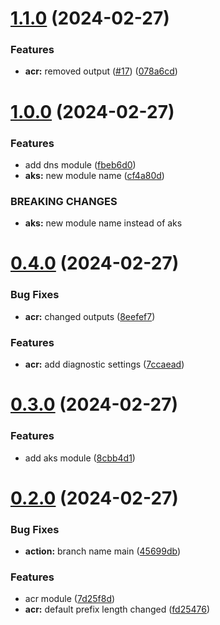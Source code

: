 # [1.1.0](https://github.com/rgb000/github-cicd/compare/v1.0.0...v1.1.0) (2024-02-27)


### Features

* **acr:** removed output ([#17](https://github.com/rgb000/github-cicd/issues/17)) ([078a6cd](https://github.com/rgb000/github-cicd/commit/078a6cd79a3a0482d8134703328cebff09cadde4))



# [1.0.0](https://github.com/rgb000/github-cicd/compare/v0.4.0...v1.0.0) (2024-02-27)


### Features

* add dns module ([fbeb6d0](https://github.com/rgb000/github-cicd/commit/fbeb6d0a7ea2aafcd0e64ff0ca4e205a0a3b790b))
* **aks:** new module name ([cf4a80d](https://github.com/rgb000/github-cicd/commit/cf4a80dacac45beb7e81f9f0e288b42196869802))


### BREAKING CHANGES

* **aks:** new module name instead of aks



# [0.4.0](https://github.com/rgb000/github-cicd/compare/v0.3.0...v0.4.0) (2024-02-27)


### Bug Fixes

* **acr:** changed outputs ([8eefef7](https://github.com/rgb000/github-cicd/commit/8eefef7a4c1711a25164af8a61d1173bee0b82a2))


### Features

* **acr:** add diagnostic settings ([7ccaead](https://github.com/rgb000/github-cicd/commit/7ccaead0a8bcb3cc6327cfd3ef27c4d60d736bde))



# [0.3.0](https://github.com/rgb000/github-cicd/compare/v0.2.0...v0.3.0) (2024-02-27)


### Features

* add aks module ([8cbb4d1](https://github.com/rgb000/github-cicd/commit/8cbb4d1c79c654d1e049ed39d9938f2ac72a894f))



# [0.2.0](https://github.com/rgb000/github-cicd/compare/7d25f8d3d3be12dba73729ea55ab256e684978d7...v0.2.0) (2024-02-27)


### Bug Fixes

* **action:** branch name main ([45699db](https://github.com/rgb000/github-cicd/commit/45699dba44320145155b2b36938298bde1c46510))


### Features

* acr module ([7d25f8d](https://github.com/rgb000/github-cicd/commit/7d25f8d3d3be12dba73729ea55ab256e684978d7))
* **acr:** default prefix length changed ([fd25476](https://github.com/rgb000/github-cicd/commit/fd254768dd6f139bd5fe5a8a56ec8e61216840fb))




